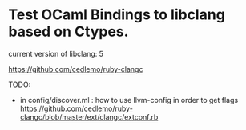# Test OCaml Bindings to libclang based on Ctypes.

current version of libclang: 5

https://github.com/cedlemo/ruby-clangc

TODO:
- in config/discover.ml : how to use llvm-config in order to get flags
https://github.com/cedlemo/ruby-clangc/blob/master/ext/clangc/extconf.rb
